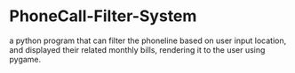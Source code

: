 # PhoneCall-Filter-System
a python program that can filter the phoneline based on user input location, and displayed their related monthly bills, rendering it to the user using pygame.

